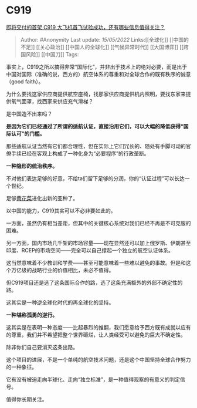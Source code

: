 # C919
[即将交付的首架 C919 大飞机首飞试验成功，还有哪些信息值得关注？](https://www.zhihu.com/question/532772508/answer/2487734691)

> Author: #Anonymity
> Last update: *15/05/2022*
> Links:[[全球化]] [[中国的不足]] [[关心政治]] [[中国人的全球化]] [[气候异常时代]] [[大国博弈]] [[跨国风险]] [[中国刀]]
> Tags:

事实上，C919之所以搞得非常“国际化”，并非出于技术上的绝对必要，而是出于中国对国际（准确的说，西方的）航空体系的尊重和对全球合作的既有秩序的诚意（good faith）。

为什么要找这家供应商提供航空座椅，找那家供应商提供机内照明，要找东家来提供氧气面罩，找西家来供应充气滑梯？

是中国造不出来吗？

**是因为它们已经通过了所谓的适航认证，直接沿用它们，可以大幅的降低获得“国际认可”的门槛。**

那些适航认证当然有它们都合理性，但在实际上它们冗长的、随处有手脚可动的官僚手续已经在客观上构成了一种化身为“必要程序”的行政垄断。

**一种隐形的统治秩序。**

不对他们表达足够的好意，不给ta们留下足够的分润，你的“认证过程”可以长达一个世纪。

足够[黄花菜](https://www.zhihu.com/search?q=%E9%BB%84%E8%8A%B1%E8%8F%9C&search_source=Entity&hybrid_search_source=Entity&hybrid_search_extra=%7B%22sourceType%22%3A%22answer%22%2C%22sourceId%22%3A2487734691%7D)进化出新的亚种了。

以中国的能力，C919其实可以不必非要如此的。

一方面，虽然仍有相当差距，但其中的关键核心系统对我们已经不再是不可克服的困难。

另一方面，国内市场几千架的市场容量——现在显然还可以加上俄罗斯、伊朗甚至印度、RCEP的市场空间——完全可以自己撑起一个独立的航空认证体系。

这当然意味着不少教训和学费——甚至可能意味着一些难以避免的事故。但是和这个万亿级的战略行业的价值相比，未必不值得。

但C919项目还是选了这条国际合作的路，选了这条充满额外的外部不确定性的路。

这其实是一种逆全球化时代的再全球化的坚持。

**一种堪称孤勇的逆行。**

这其实是在表明一种态度——比起暴烈的推翻，我们愿意给予西方既有成就以应有的尊重，我们并不希望把整个世界砸烂，让人类经受可以避免的巨大不确定性。

除非你们自己要消灭这条出路。

这个项目的进展，不是一个单纯的航空技术问题，还是这个中国坚持全球合作努力的一种象征。

它有没有被迫走向半球化、走向“独立标准”，是一种值得观察的有意义的判定信号。

值得你长期关注。

